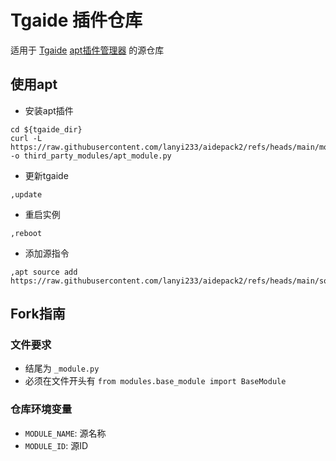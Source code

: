 # Tgaide 插件仓库

适用于 [Tgaide](https://t.me/tgaide_channel) [apt插件管理器](modules/apt_module.py) 的源仓库

## 使用apt

- 安装apt插件

```shell
cd ${tgaide_dir}
curl -L https://raw.githubusercontent.com/lanyi233/aidepack2/refs/heads/main/modules/apt_module.py -o third_party_modules/apt_module.py
```

- 更新tgaide

```text
,update
```

- 重启实例

```text
,reboot
```

- 添加源指令

```text
,apt source add https://raw.githubusercontent.com/lanyi233/aidepack2/refs/heads/main/source.json
```

## Fork指南

### 文件要求

- 结尾为 `_module.py`
- 必须在文件开头有 `from modules.base_module import BaseModule`

### 仓库环境变量

- `MODULE_NAME`: 源名称
- `MODULE_ID`: 源ID
